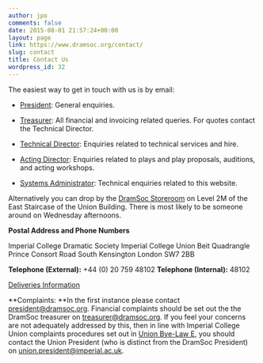 ```yaml
---
author: jpo
comments: false
date: 2015-08-01 21:57:24+00:00
layout: page
link: https://www.dramsoc.org/contact/
slug: contact
title: Contact Us
wordpress_id: 32
---
```


The easiest way to get in touch with us is by email:



 	
  * [President](mailto:president@dramsoc.org): General enquiries.

 	
  * [Treasurer](mailto:treasurer@dramsoc.org): All financial and invoicing related queries. For quotes contact the Technical Director.

 	
  * [Technical Director](mailto:techdir@dramsoc.org): Enquiries related to technical services and hire.

 	
  * [Acting Director](mailto:acting@dramsoc.org): Enquiries related to plays and play proposals, auditions, and acting workshops.

 	
  * [Systems Administrator](mailto:sysadmin@dramsoc.org): Technical enquiries related to this website.


Alternatively you can drop by the [DramSoc Storeroom](https://dramsoc.org/storeroom/) on Level 2M of the East Staircase of the Union Building. There is most likely to be someone around on Wednesday afternoons.

**Postal Address and Phone Numbers**

Imperial College Dramatic Society
Imperial College Union
Beit Quadrangle
Prince Consort Road
South Kensington
London
SW7 2BB

**Telephone (External):** +44 (0) 20 759 48102
**Telephone (Internal):** 48102

[Deliveries Information ](https://www.dramsoc.org/contact/deliveries/)

**Complaints: **In the first instance please contact [president@dramsoc.org](mailto:president@dramsoc.org). Financial complaints should be set out the the DramSoc treasurer on [treasurer@dramsoc.org](mailto:treasurer@dramsoc.org). If you feel your concerns are not adequately addressed by this, then in line with Imperial College Union complaints procedures set out in [Union Bye-Law E](https://www.imperialcollegeunion.org/your-union/how-were-run/constitution-and-regulations), you should contact the Union President (who is distinct from the DramSoc President) on [union.president@imperial.ac.uk](mailto:union.president@imperial.ac.uk).
